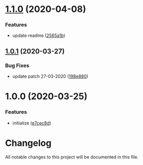 # [1.1.0](https://github.com/worldreaver/Spine/compare/1.0.1...1.1.0) (2020-04-08)


### Features

* update readme ([2565a1b](https://github.com/worldreaver/Spine/commit/2565a1bc7dd65089aa589eeda73ecc5d91153a3c))

## [1.0.1](https://github.com/worldreaver/Spine/compare/1.0.0...1.0.1) (2020-03-27)


### Bug Fixes

* update patch 27-03-2020 ([198e880](https://github.com/worldreaver/Spine/commit/198e88000a69bda389a06c5f9aad1264df03e85f))

# 1.0.0 (2020-03-25)


### Features

* initialize ([e7cec8d](https://github.com/worldreaver/Spine/commit/e7cec8d3c00523f96c07ce327939229065eee5d6))

# Changelog
All notable changes to this project will be documented in this file.
